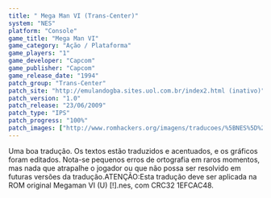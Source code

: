```yaml
---
title: " Mega Man VI (Trans-Center)"
system: "NES"
platform: "Console"
game_title: "Mega Man VI"
game_category: "Ação / Plataforma"
game_players: "1"
game_developer: "Capcom"
game_publisher: "Capcom"
game_release_date: "1994"
patch_group: "Trans-Center"
patch_site: "http://emulandogba.sites.uol.com.br/index2.html (inativo)"
patch_version: "1.0"
patch_release: "23/06/2009"
patch_type: "IPS"
patch_progress: "100%"
patch_images: ["http://www.romhackers.org/imagens/traducoes/%5BNES%5D%20Megaman%20VI%20-%20Trans-Center%20-%201.png","http://www.romhackers.org/imagens/traducoes/%5BNES%5D%20Megaman%20VI%20-%20Trans-Center%20-%202.png","http://www.romhackers.org/imagens/traducoes/%5BNES%5D%20Megaman%20VI%20-%20Trans-Center%20-%203.png"]
---
```

Uma boa tradução. Os textos estão traduzidos e acentuados, e os gráficos foram editados. Nota-se pequenos erros de ortografia em raros momentos, mas nada que atrapalhe o jogador ou que não possa ser resolvido em futuras versões da tradução.ATENÇÃO:Esta tradução deve ser aplicada na ROM original Megaman VI (U) [!].nes, com CRC32 1EFCAC48.